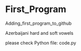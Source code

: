# First_Program
Adding_first_program_to_github

Azerbaijani hard and soft vowels

please check Python file: code.py
